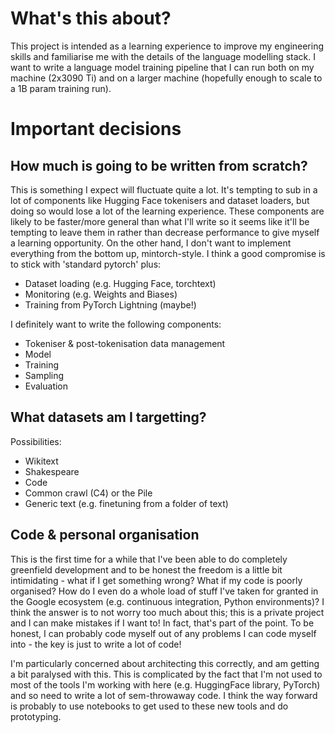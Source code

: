 # What's this about?
This project is intended as a learning experience to improve my engineering skills and familiarise me with the details of the language modelling stack. I want to write a language model training pipeline that I can run both on my machine (2x3090 Ti) and on a larger machine (hopefully enough to scale to a 1B param training run). 

# Important decisions
## How much is going to be written from scratch?
This is something I expect will fluctuate quite a lot. It's tempting to sub in a lot of components like Hugging Face tokenisers and dataset loaders, but doing so would lose a lot of the learning experience. These components are likely to be faster/more general than what I'll write so it seems like it'll be tempting to leave them in rather than decrease performance to give myself a learning opportunity. On the other hand, I don't want to implement everything from the bottom up, mintorch-style. I think a good compromise is to stick with 'standard pytorch' plus:
- Dataset loading (e.g. Hugging Face, torchtext)
- Monitoring (e.g. Weights and Biases)
- Training from PyTorch Lightning (maybe!)

I definitely want to write the following components:
- Tokeniser & post-tokenisation data management
- Model
- Training 
- Sampling
- Evaluation

## What datasets am I targetting?
Possibilities:
- Wikitext
- Shakespeare
- Code
- Common crawl (C4) or the Pile
- Generic text (e.g. finetuning from a folder of text)

## Code & personal organisation
This is the first time for a while that I've been able to do completely greenfield development and to be honest the freedom is a little bit intimidating - what if I get something wrong? What if my code is poorly organised? How do I even do a whole load of stuff I've taken for granted in the Google ecosystem (e.g. continuous integration, Python environments)? I think the answer is to not worry too much about this; this is a private project and I can make mistakes if I want to! In fact, that's part of the point. To be honest, I can probably code myself out of any problems I can code myself into - the key is just to write a lot of code!

I'm particularly concerned about architecting this correctly, and am getting a bit paralysed with this. This is complicated by the fact that I'm not used to most of the tools I'm working with here (e.g. HuggingFace library, PyTorch) and so need to write a lot of sem-throwaway code. I think the way forward is probably to use notebooks to get used to these new tools and do prototyping.